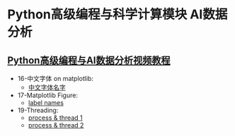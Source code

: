 # Python高级编程与科学计算模块 AI数据分析
## [Python高级编程与AI数据分析视频教程](http://www.ai111.vip/thread-221-1-1.html)

+ 16-中文字体 on matplotlib:
    - [中文字体名字](pic/中文字体对应名字.png)
+ 17-Matplotlib Figure:
    - [label names](pic/matplotlib_figure.png)
+ 19-Threading:
    - [process & thread 1](pic/thread1.png)
    - [process & thread 2](pic/thread2.png)
